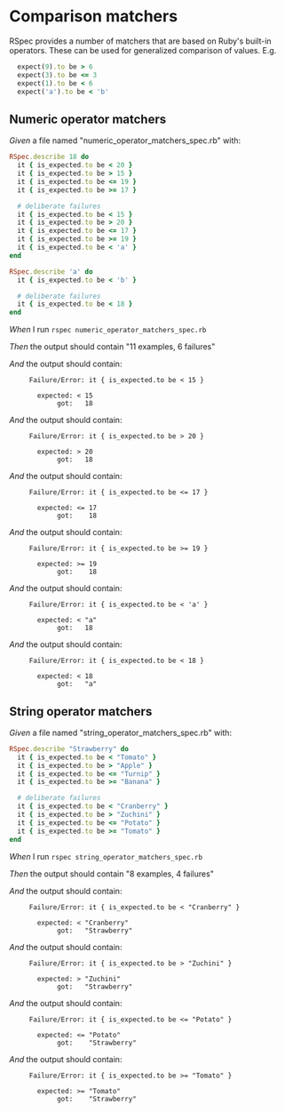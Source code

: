 # Comparison matchers

RSpec provides a number of matchers that are based on Ruby's built-in operators. These
  can be used for generalized comparison of values. E.g.

  ```ruby
    expect(9).to be > 6
    expect(3).to be <= 3
    expect(1).to be < 6
    expect('a').to be < 'b'
  ```

## Numeric operator matchers

_Given_ a file named "numeric_operator_matchers_spec.rb" with:

```ruby
RSpec.describe 18 do
  it { is_expected.to be < 20 }
  it { is_expected.to be > 15 }
  it { is_expected.to be <= 19 }
  it { is_expected.to be >= 17 }

  # deliberate failures
  it { is_expected.to be < 15 }
  it { is_expected.to be > 20 }
  it { is_expected.to be <= 17 }
  it { is_expected.to be >= 19 }
  it { is_expected.to be < 'a' }
end

RSpec.describe 'a' do
  it { is_expected.to be < 'b' }

  # deliberate failures
  it { is_expected.to be < 18 }
end
```

_When_ I run `rspec numeric_operator_matchers_spec.rb`

_Then_ the output should contain "11 examples, 6 failures"

_And_ the output should contain:

```
     Failure/Error: it { is_expected.to be < 15 }

       expected: < 15
            got:   18
```

_And_ the output should contain:

```
     Failure/Error: it { is_expected.to be > 20 }

       expected: > 20
            got:   18
```

_And_ the output should contain:

```
     Failure/Error: it { is_expected.to be <= 17 }

       expected: <= 17
            got:    18
```

_And_ the output should contain:

```
     Failure/Error: it { is_expected.to be >= 19 }

       expected: >= 19
            got:    18
```

_And_ the output should contain:

```
     Failure/Error: it { is_expected.to be < 'a' }

       expected: < "a"
            got:   18
```

_And_ the output should contain:

```
     Failure/Error: it { is_expected.to be < 18 }

       expected: < 18
            got:   "a"
```

## String operator matchers

_Given_ a file named "string_operator_matchers_spec.rb" with:

```ruby
RSpec.describe "Strawberry" do
  it { is_expected.to be < "Tomato" }
  it { is_expected.to be > "Apple" }
  it { is_expected.to be <= "Turnip" }
  it { is_expected.to be >= "Banana" }

  # deliberate failures
  it { is_expected.to be < "Cranberry" }
  it { is_expected.to be > "Zuchini" }
  it { is_expected.to be <= "Potato" }
  it { is_expected.to be >= "Tomato" }
end
```

_When_ I run `rspec string_operator_matchers_spec.rb`

_Then_ the output should contain "8 examples, 4 failures"

_And_ the output should contain:

```
     Failure/Error: it { is_expected.to be < "Cranberry" }

       expected: < "Cranberry"
            got:   "Strawberry"
```

_And_ the output should contain:

```
     Failure/Error: it { is_expected.to be > "Zuchini" }

       expected: > "Zuchini"
            got:   "Strawberry"
```

_And_ the output should contain:

```
     Failure/Error: it { is_expected.to be <= "Potato" }

       expected: <= "Potato"
            got:    "Strawberry"
```

_And_ the output should contain:

```
     Failure/Error: it { is_expected.to be >= "Tomato" }

       expected: >= "Tomato"
            got:    "Strawberry"
```
